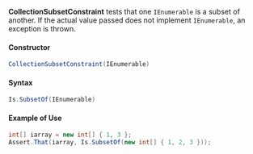 **CollectionSubsetConstraint** tests that one `IEnumerable` is a subset of another. If the actual value passed does not implement `IEnumerable`, an exception is thrown.

#### Constructor

```C#
CollectionSubsetConstraint(IEnumerable)
```

#### Syntax

```C#
Is.SubsetOf(IEnumerable)
```

#### Example of Use

```C#
int[] iarray = new int[] { 1, 3 };
Assert.That(iarray, Is.SubsetOf(new int[] { 1, 2, 3 }));
```

